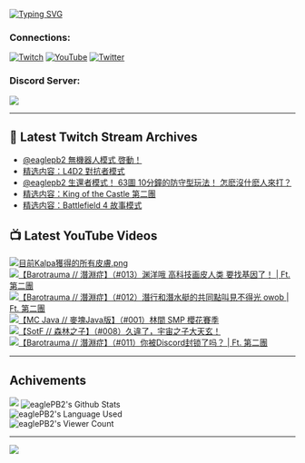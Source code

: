 <!--### Hello people, I'm EaglePB2 - The one who building something for fun 👋
Thank you for standby for this profile.   
The purpose of this profile is coming soon.   
You may come back later, as you wish if this readme.md is updated.   -->

<a href="https://git.io/typing-svg"><img src="https://readme-typing-svg.herokuapp.com?font=Fira+Code&duration=1000&pause=5000&vCenter=true&random=false&width=500&lines=%F0%9F%91%8B+Hello+Everyone%2C+I'm+EaglePB2.;%F0%9F%99%87+Thank+you+for+stopping+by+my+profile.+;%F0%9F%94%AD+%3D%3D%3D%3D+%F0%9F%94%AD;%F0%9F%91%8B+%E4%BD%A0%E5%A5%BD%EF%BC%8C%E6%AD%A1%E8%BF%8E%E4%BE%86%E5%88%B0%E6%88%91%E7%9A%84%E4%BB%A3%E7%A2%BC%E5%BA%AB%E3%80%82;%F0%9F%99%87+%E6%84%9F%E8%AC%9D%E5%89%8D%E4%BE%86%E5%8F%83%E8%A7%80%E5%B0%8F%E5%B1%8B+owo~" alt="Typing SVG" /></a>

### Connections:

[![Twitch](https://img.shields.io/badge/Twitch-9347FF?style=flat-square&logo=twitch&logoColor=white)](https://www.twitch.tv/eaglepb2)
[![YouTube](https://img.shields.io/badge/YouTube-%23FF0000.svg?style=flat-square&logo=YouTube&logoColor=white)](https://www.youtube.com/eaglepb2)
[![Twitter](https://img.shields.io/badge/Twitter-%231DA1F2.svg?style=flat-square&logo=Twitter&logoColor=white)](https://twitter.com/eaglepb2)

### Discord Server:

[![](https://invidget.switchblade.xyz/qKrub9b?theme=dark&language=ch)](https://discord.gg/qKrub9b)

---

## 👾 Latest Twitch Stream Archives
<!-- TWITCH:START -->
- [@eaglepb2 無機器人模式 啓動！](https://www.twitch.tv/videos/2188076894)
- [精选内容：L4D2 對抗者模式](https://www.twitch.tv/videos/2187974983)
- [@eaglepb2 生還者模式！ 63圖 10分鐘的防守型玩法！ 怎麽沒什麽人來打？](https://www.twitch.tv/videos/2187237046)
- [精选内容：King of the Castle 第二團](https://www.twitch.tv/videos/2185556619)
- [精选内容：Battlefield 4 故事模式](https://www.twitch.tv/videos/2183660432)
<!-- TWITCH:END -->



## 📺 Latest YouTube Videos
<!-- YOUTUBE:START -->
<!-- YOUTUBE:END -->

<!-- BEGIN YOUTUBE-CARDS -->
<a href="https://www.youtube.com/watch?v=TQuPbv3iFa8">
  <picture>
    <source media="(prefers-color-scheme: dark)" srcset="https://ytcards.demolab.com/?id=TQuPbv3iFa8&title=%E7%9B%AE%E5%89%8DKalpa%E7%8D%B2%E5%BE%97%E7%9A%84%E6%89%80%E6%9C%89%E7%9A%AE%E8%86%9A.png&lang=zh&timestamp=1720253771&background_color=%230d1117&title_color=%23ffffff&stats_color=%23dedede&max_title_lines=1&width=250&border_radius=5&duration=1979">
    <img src="https://ytcards.demolab.com/?id=TQuPbv3iFa8&title=%E7%9B%AE%E5%89%8DKalpa%E7%8D%B2%E5%BE%97%E7%9A%84%E6%89%80%E6%9C%89%E7%9A%AE%E8%86%9A.png&lang=zh&timestamp=1720253771&background_color=%23ffffff&title_color=%2324292f&stats_color=%2357606a&max_title_lines=1&width=250&border_radius=5&duration=1979" alt="目前Kalpa獲得的所有皮膚.png" title="目前Kalpa獲得的所有皮膚.png">
  </picture>
</a>
<a href="https://www.youtube.com/watch?v=RPXlj-eYf7o">
  <picture>
    <source media="(prefers-color-scheme: dark)" srcset="https://ytcards.demolab.com/?id=RPXlj-eYf7o&title=%E3%80%90Barotrauma+%2F%2F+%E6%BD%9B%E6%B7%B5%E7%97%87%E3%80%91%EF%BC%88%23013%EF%BC%89%E6%B8%8A%E6%B4%8B%E5%93%A6+%E9%AB%98%E7%A7%91%E6%8A%80%E7%94%BB%E7%9A%AE%E4%BA%BA%E7%B1%BB+%E8%A6%81%E6%89%BE%E5%9F%BA%E5%9B%A0%E4%BA%86%EF%BC%81+%7C+Ft.+%E7%AC%AC%E4%BA%8C%E5%9C%98&lang=zh&timestamp=1720244461&background_color=%230d1117&title_color=%23ffffff&stats_color=%23dedede&max_title_lines=1&width=250&border_radius=5&duration=12465">
    <img src="https://ytcards.demolab.com/?id=RPXlj-eYf7o&title=%E3%80%90Barotrauma+%2F%2F+%E6%BD%9B%E6%B7%B5%E7%97%87%E3%80%91%EF%BC%88%23013%EF%BC%89%E6%B8%8A%E6%B4%8B%E5%93%A6+%E9%AB%98%E7%A7%91%E6%8A%80%E7%94%BB%E7%9A%AE%E4%BA%BA%E7%B1%BB+%E8%A6%81%E6%89%BE%E5%9F%BA%E5%9B%A0%E4%BA%86%EF%BC%81+%7C+Ft.+%E7%AC%AC%E4%BA%8C%E5%9C%98&lang=zh&timestamp=1720244461&background_color=%23ffffff&title_color=%2324292f&stats_color=%2357606a&max_title_lines=1&width=250&border_radius=5&duration=12465" alt="【Barotrauma // 潛淵症】（#013）渊洋哦 高科技画皮人类 要找基因了！ | Ft. 第二團" title="【Barotrauma // 潛淵症】（#013）渊洋哦 高科技画皮人类 要找基因了！ | Ft. 第二團">
  </picture>
</a>
<a href="https://www.youtube.com/watch?v=9-VQvHMWP9k">
  <picture>
    <source media="(prefers-color-scheme: dark)" srcset="https://ytcards.demolab.com/?id=9-VQvHMWP9k&title=%E3%80%90Barotrauma+%2F%2F+%E6%BD%9B%E6%B7%B5%E7%97%87%E3%80%91%EF%BC%88%23012%EF%BC%89%E6%BD%9B%E8%A1%8C%E5%92%8C%E6%BD%9B%E6%B0%B4%E8%89%87%E7%9A%84%E5%85%B1%E5%90%8C%E9%BB%9E%E5%8F%AB%E8%A6%8B%E4%B8%8D%E5%BE%97%E5%85%89+owob+%7C+Ft.+%E7%AC%AC%E4%BA%8C%E5%9C%98&lang=zh&timestamp=1720161920&background_color=%230d1117&title_color=%23ffffff&stats_color=%23dedede&max_title_lines=1&width=250&border_radius=5&duration=10544">
    <img src="https://ytcards.demolab.com/?id=9-VQvHMWP9k&title=%E3%80%90Barotrauma+%2F%2F+%E6%BD%9B%E6%B7%B5%E7%97%87%E3%80%91%EF%BC%88%23012%EF%BC%89%E6%BD%9B%E8%A1%8C%E5%92%8C%E6%BD%9B%E6%B0%B4%E8%89%87%E7%9A%84%E5%85%B1%E5%90%8C%E9%BB%9E%E5%8F%AB%E8%A6%8B%E4%B8%8D%E5%BE%97%E5%85%89+owob+%7C+Ft.+%E7%AC%AC%E4%BA%8C%E5%9C%98&lang=zh&timestamp=1720161920&background_color=%23ffffff&title_color=%2324292f&stats_color=%2357606a&max_title_lines=1&width=250&border_radius=5&duration=10544" alt="【Barotrauma // 潛淵症】（#012）潛行和潛水艇的共同點叫見不得光 owob | Ft. 第二團" title="【Barotrauma // 潛淵症】（#012）潛行和潛水艇的共同點叫見不得光 owob | Ft. 第二團">
  </picture>
</a>
<a href="https://www.youtube.com/watch?v=76xPMRYcQ_w">
  <picture>
    <source media="(prefers-color-scheme: dark)" srcset="https://ytcards.demolab.com/?id=76xPMRYcQ_w&title=%E3%80%90MC+Java+%2F%2F+%E9%BA%A5%E5%A1%8AJava%E7%89%88%E3%80%91%EF%BC%88%23001%EF%BC%89%E6%9E%97%E9%96%93+SMP+%E6%AB%BB%E8%8A%B1%E8%B3%BD%E5%AD%A3&lang=zh&timestamp=1720085274&background_color=%230d1117&title_color=%23ffffff&stats_color=%23dedede&max_title_lines=1&width=250&border_radius=5&duration=14143">
    <img src="https://ytcards.demolab.com/?id=76xPMRYcQ_w&title=%E3%80%90MC+Java+%2F%2F+%E9%BA%A5%E5%A1%8AJava%E7%89%88%E3%80%91%EF%BC%88%23001%EF%BC%89%E6%9E%97%E9%96%93+SMP+%E6%AB%BB%E8%8A%B1%E8%B3%BD%E5%AD%A3&lang=zh&timestamp=1720085274&background_color=%23ffffff&title_color=%2324292f&stats_color=%2357606a&max_title_lines=1&width=250&border_radius=5&duration=14143" alt="【MC Java // 麥塊Java版】（#001）林間 SMP 櫻花賽季" title="【MC Java // 麥塊Java版】（#001）林間 SMP 櫻花賽季">
  </picture>
</a>
<a href="https://www.youtube.com/watch?v=jSO_FBDEg1M">
  <picture>
    <source media="(prefers-color-scheme: dark)" srcset="https://ytcards.demolab.com/?id=jSO_FBDEg1M&title=%E3%80%90SotF+%2F%2F+%E6%A3%AE%E6%9E%97%E4%B9%8B%E5%AD%90%E3%80%91%EF%BC%88%23008%EF%BC%89%E4%B9%85%E9%81%95%E4%BA%86%EF%BC%8C%E5%AE%87%E5%AE%99%E4%B9%8B%E5%AD%90%E5%A4%A7%E5%A4%A9%E7%8E%84%EF%BC%81&lang=zh&timestamp=1720000862&background_color=%230d1117&title_color=%23ffffff&stats_color=%23dedede&max_title_lines=1&width=250&border_radius=5&duration=14420">
    <img src="https://ytcards.demolab.com/?id=jSO_FBDEg1M&title=%E3%80%90SotF+%2F%2F+%E6%A3%AE%E6%9E%97%E4%B9%8B%E5%AD%90%E3%80%91%EF%BC%88%23008%EF%BC%89%E4%B9%85%E9%81%95%E4%BA%86%EF%BC%8C%E5%AE%87%E5%AE%99%E4%B9%8B%E5%AD%90%E5%A4%A7%E5%A4%A9%E7%8E%84%EF%BC%81&lang=zh&timestamp=1720000862&background_color=%23ffffff&title_color=%2324292f&stats_color=%2357606a&max_title_lines=1&width=250&border_radius=5&duration=14420" alt="【SotF // 森林之子】（#008）久違了，宇宙之子大天玄！" title="【SotF // 森林之子】（#008）久違了，宇宙之子大天玄！">
  </picture>
</a>
<a href="https://www.youtube.com/watch?v=179YMgJUprw">
  <picture>
    <source media="(prefers-color-scheme: dark)" srcset="https://ytcards.demolab.com/?id=179YMgJUprw&title=%E3%80%90Barotrauma+%2F%2F+%E6%BD%9B%E6%B7%B5%E7%97%87%E3%80%91%EF%BC%88%23011%EF%BC%89%E4%BD%A0%E8%A2%ABDiscord%E5%B0%81%E9%94%81%E4%BA%86%E5%90%97%EF%BC%9F+%7C+Ft.+%E7%AC%AC%E4%BA%8C%E5%9C%98&lang=zh&timestamp=1719895491&background_color=%230d1117&title_color=%23ffffff&stats_color=%23dedede&max_title_lines=1&width=250&border_radius=5&duration=10789">
    <img src="https://ytcards.demolab.com/?id=179YMgJUprw&title=%E3%80%90Barotrauma+%2F%2F+%E6%BD%9B%E6%B7%B5%E7%97%87%E3%80%91%EF%BC%88%23011%EF%BC%89%E4%BD%A0%E8%A2%ABDiscord%E5%B0%81%E9%94%81%E4%BA%86%E5%90%97%EF%BC%9F+%7C+Ft.+%E7%AC%AC%E4%BA%8C%E5%9C%98&lang=zh&timestamp=1719895491&background_color=%23ffffff&title_color=%2324292f&stats_color=%2357606a&max_title_lines=1&width=250&border_radius=5&duration=10789" alt="【Barotrauma // 潛淵症】（#011）你被Discord封锁了吗？ | Ft. 第二團" title="【Barotrauma // 潛淵症】（#011）你被Discord封锁了吗？ | Ft. 第二團">
  </picture>
</a>
<!-- END YOUTUBE-CARDS -->

---

## Achivements
[![](https://github-profile-trophy.vercel.app/?username=eaglepb2&theme=monokai&no-bg=true&&title=Repositories,Issues,Commit,MultiLanguage)](https://github.com/anuraghazra/github-readme-stats)
<img align="center" alt="eaglePB2's Github Stats" src="https://github-readme-stats.vercel.app/api?username=eaglePB2&show_icons=true&hide_border=true&theme=merko" />
<br>
<img align="center" alt="eaglePB2's Language Used" src="https://github-readme-stats.vercel.app/api/top-langs/?username=eaglePB2&show_icons=true&hide_border=true&theme=merko&layout=compact&langs_count=8" />
<br>
<img align="center" alt="eaglePB2's Viewer Count" src="https://visitcount.itsvg.in/api?id=eaglepb2&label=Profile%20Views&color=3&icon=5&pretty=true" />

<hr>

<!-- RANDOMQUOTE:START -->
![](https://quotes-github-readme.vercel.app/api?type=horizontal&theme=merko)
<!-- RANDOMQUOTE:END -->


<!--
       _____   _   _   _____       _____   _   _   ____   
      |_   _| | | | | |  ___|     |  ___| | \ | | |  _  \  
        | |   | |_| | | |___      | |___  |  \| | | | | | 
        | |   |  _  | |  ___|     |  ___| |     | | | | | 
        | |   | | | | | |___      | |___  | |\  | | |_| | 
        |_|   |_| |_| |_____|     |_____| |_| \_| |____ / 
      
-->

